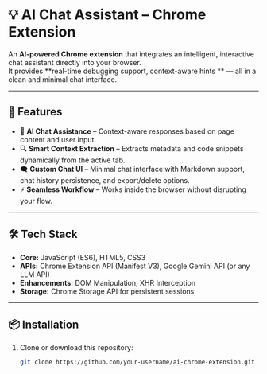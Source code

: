 # 💡 AI Chat Assistant – Chrome Extension

An **AI-powered Chrome extension** that integrates an intelligent, interactive chat assistant directly into your browser.  
It provides **real-time debugging support, context-aware hints ** — all in a clean and minimal chat interface.  

---

## 🚀 Features
- 🤖 **AI Chat Assistance** – Context-aware responses based on page content and user input.  
- 🔍 **Smart Context Extraction** – Extracts metadata and code snippets dynamically from the active tab.  
- 🗨️ **Custom Chat UI** – Minimal chat interface with Markdown support, chat history persistence, and export/delete options.  
- ⚡ **Seamless Workflow** – Works inside the browser without disrupting your flow.  

---

## 🛠️ Tech Stack
- **Core:** JavaScript (ES6), HTML5, CSS3  
- **APIs:** Chrome Extension API (Manifest V3), Google Gemini API (or any LLM API)  
- **Enhancements:** DOM Manipulation, XHR Interception
- **Storage:** Chrome Storage API for persistent sessions  

---

## 📦 Installation
1. Clone or download this repository:
   ```bash
   git clone https://github.com/your-username/ai-chrome-extension.git
